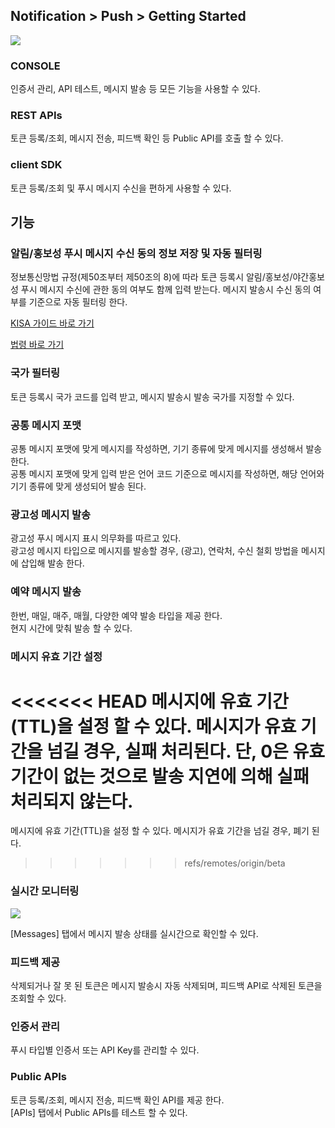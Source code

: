 ## Notification > Push > Getting Started

![](http://static.toastoven.net/prod_push/img_02.png)

### CONSOLE

인증서 관리, API 테스트, 메시지 발송 등 모든 기능을 사용할 수 있다.

### REST APIs

토큰 등록/조회, 메시지 전송, 피드백 확인 등 Public API를 호출 할 수 있다.

### client SDK
토큰 등록/조회 및 푸시 메시지 수신을 편하게 사용할 수 있다.

## 기능

### 알림/홍보성 푸시 메시지 수신 동의 정보 저장 및 자동 필터링

정보통신망법 규정(제50조부터 제50조의 8)에 따라 토큰 등록시 알림/홍보성/야간홍보성 푸시 메시지 수신에 관한 동의 여부도 함께 입력 받는다. 메시지 발송시 수신 동의 여부를 기준으로 자동 필터링 한다.

[KISA 가이드 바로 가기](http://spam.kisa.or.kr/kor/notice/dataView.jsp?p_No=49&b_No=49&d_No=52)

[법령 바로 가기](http://www.law.go.kr/lsEfInfoP.do?lsiSeq=123210#)

### 국가 필터링

토큰 등록시 국가 코드를 입력 받고, 메시지 발송시 발송 국가를 지정할 수 있다.

### 공통 메시지 포맷

공통 메시지 포맷에 맞게 메시지를 작성하면, 기기 종류에 맞게 메시지를 생성해서 발송 한다.  
공통 메시지 포맷에 맞게 입력 받은 언어 코드 기준으로 메시지를 작성하면, 해당 언어와 기기 종류에 맞게 생성되어 발송 된다.

### 광고성 메시지 발송

광고성 푸시 메시지 표시 의무화를 따르고 있다.  
광고성 메시지 타입으로 메시지를 발송할 경우, (광고), 연락처, 수신 철회 방법을 메시지에 삽입해 발송 한다.  

### 예약 메시지 발송

한번, 매일, 매주, 매월, 다양한 예약 발송 타입을 제공 한다.  
현지 시간에 맞춰 발송 할 수 있다.

### 메시지 유효 기간 설정

<<<<<<< HEAD
메시지에 유효 기간(TTL)을 설정 할 수 있다. 메시지가 유효 기간을 넘길 경우, 실패 처리된다.
단, 0은 유효기간이 없는 것으로 발송 지연에 의해 실패 처리되지 않는다.
=======
메시지에 유효 기간(TTL)을 설정 할 수 있다. 메시지가 유효 기간을 넘길 경우, 폐기 된다.
>>>>>>> refs/remotes/origin/beta

### 실시간 모니터링

![](http://static.toastoven.net/prod_push/img_03.png)

[Messages] 탭에서 메시지 발송 상태를 실시간으로 확인할 수 있다.

### 피드백 제공

삭제되거나 잘 못 된 토큰은 메시지 발송시 자동 삭제되며, 피드백 API로 삭제된 토큰을 조회할 수 있다.

### 인증서 관리

푸시 타입별 인증서 또는 API Key를 관리할 수 있다.

### Public APIs

토큰 등록/조회, 메시지 전송, 피드백 확인 API를 제공 한다.  
[APIs] 탭에서 Public APIs를 테스트 할 수 있다.
